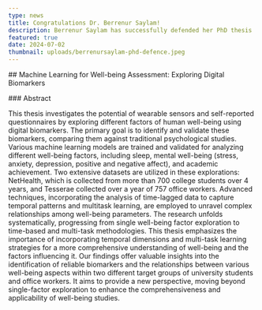```yaml
---
type: news
title: Congratulations Dr. Berrenur Saylam!
description: Berrenur Saylam has successfully defended her PhD thesis
featured: true
date: 2024-07-02
thumbnail: uploads/berrenursaylam-phd-defence.jpeg
---
```

\## Machine Learning for Well-being Assessment: Exploring Digital Biomarkers

\### Abstract

This thesis investigates the potential of wearable sensors and self-reported questionnaires by exploring different factors of human well-being using digital biomarkers. The primary goal is to identify and validate these biomarkers, comparing them against traditional psychological studies. Various machine learning models are trained and validated for analyzing different well-being factors, including sleep, mental well-being (stress, anxiety, depression, positive and negative affect), and academic achievement. Two extensive datasets are utilized in these explorations: NetHealth, which is collected from more than 700 college students over 4 years, and Tesserae collected over a year of 757 office workers. Advanced techniques, incorporating the analysis of time-lagged data to capture temporal patterns and multitask learning, are employed to unravel complex relationships among well-being parameters. The research unfolds systematically, progressing from single well-being factor exploration to time-based and multi-task methodologies. This thesis emphasizes the importance of incorporating temporal dimensions and multi-task learning strategies for a more comprehensive understanding of well-being and the factors influencing it. Our findings offer valuable insights into the identification of reliable biomarkers and the relationships between various well-being aspects within two different target groups of university students and office workers. It aims to provide a new perspective, moving beyond single-factor exploration to enhance the comprehensiveness and applicability of well-being studies.
